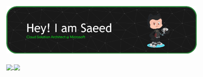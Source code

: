 
<a href="">
  <img align="center" style="margin-bottom: 10px;" src="./github-header-pic.png"   />
</a>
<br>
<br>

<a href="">
  <img height=200 align="center" src="https://github-readme-stats.vercel.app/api?username=motamed&theme=vue-dark&border_color=278e38&border_radius=30&bg_color=191919&rank_icon=github" />
</a>
<a href="">
  <img height=200 align="center" src="https://github-readme-stats.vercel.app/api/top-langs?username=motamed&layout=compact&langs_count=6&card_width=320&theme=vue-dark&border_color=278e38&border_radius=30&bg_color=191919&hide=css,html,roff,jupyter%20notebook" />
</a>



<!--
**motamed/motamed** is a ✨ _special_ ✨ repository because its `README.md` (this file) appears on your GitHub profile.
### Hi there 👋
Here are some ideas to get you started:

- 🔭 I’m currently working on ...
- 🌱 I’m currently learning ...
- 👯 I’m looking to collaborate on ...
- 🤔 I’m looking for help with ...
- 💬 Ask me about ...
- 📫 How to reach me: ...
- 😄 Pronouns: ...
- ⚡ Fun fact: ...
-->
